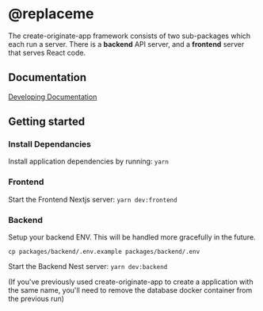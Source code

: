 # @replaceme

The create-originate-app framework consists of two sub-packages which each run a server. There is
a **backend** API server, and a **frontend** server that serves React code.

## Documentation

[Developing Documentation](./DEVELOPING/index.md)

## Getting started

### Install Dependancies

Install application dependencies by running: `yarn`

### Frontend

Start the Frontend Nextjs server: `yarn dev:frontend`

### Backend

Setup your backend ENV. This will be handled more gracefully in the future.

`cp packages/backend/.env.example packages/backend/.env`

Start the Backend Nest server: `yarn dev:backend`

(If you've previously used create-originate-app to create a application with the same name, you'll need to remove the database docker container from the previous run)
